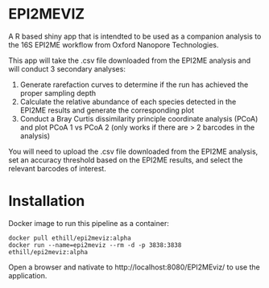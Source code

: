 # EPI2MEVIZ

A R based shiny app that is intendted to be used as a companion analysis to the 16S EPI2ME workflow from Oxford Nanopore Technologies.

This app will take the .csv file downloaded from the EPI2ME analysis and will conduct 3 secondary analyses:
1) Generate rarefaction curves to determine if the run has achieved the proper sampling depth
2) Calculate the relative abundance of each species detected in the EPI2ME results and generate the corresponding plot
3) Conduct a Bray Curtis dissimilarity principle coordinate analysis (PCoA) and plot PCoA 1 vs PCoA 2 (only works if there are > 2 barcodes in the analysis)

You will need to upload the .csv file downloaded from the EPI2ME analysis, set an accuracy threshold based on the EPI2ME results, and select the relevant barcodes of interest.

# Installation

Docker image to run this pipeline as a container:
```
docker pull ethill/epi2meviz:alpha
docker run --name=epi2meviz --rm -d -p 3838:3838 ethill/epi2meviz:alpha
```

Open a browser and nativate to http://localhost:8080/EPI2MEviz/ to use the application.
